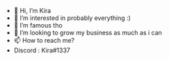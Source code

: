 - 👋 Hi, I’m Kira
- 👀 I’m interested in probably everything :)
- 💸 I’m famous tho
- 💞️ I’m looking to grow my business as much as i can
- 📫 How to reach me? 
- Discord : Kira#1337

<!---
qwrc/qwrc is a ✨ special ✨ repository because its `README.md` (this file) appears on your GitHub profile.
You can click the Preview link to take a look at your changes.
--->
